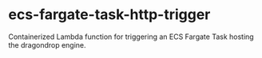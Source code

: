 # ecs-fargate-task-http-trigger
Containerized Lambda function for triggering an ECS Fargate Task hosting the dragondrop engine.
